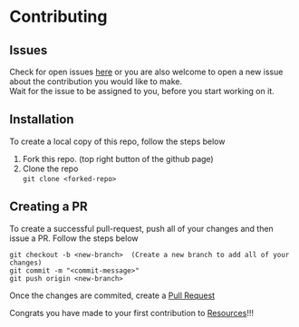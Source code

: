 # Contributing  

## Issues  
Check for open issues [here](https://github.com/avichalsri/Resources/issues) or you are also welcome to open a new issue about the contribution you would like to make.  
Wait for the issue to be assigned to you, before you start working on it.

## Installation  
To create a local copy of this repo, follow the steps below    

1. Fork this repo. (top right button of the github page)  
2. Clone the repo  
   `git clone <forked-repo>`  

## Creating a PR  
To create a successful pull-request, push all of your changes and then issue a PR. Follow the steps below  
```
git checkout -b <new-branch>  (Create a new branch to add all of your changes)
git commit -m "<commit-message>"  
git push origin <new-branch>
```

Once the changes are commited, create a [Pull Request](https://docs.github.com/en/pull-requests/collaborating-with-pull-requests/proposing-changes-to-your-work-with-pull-requests/creating-a-pull-request)  

Congrats you have made to your first contribution to [Resources](https://github.com/avichalsri/Resources)!!!
